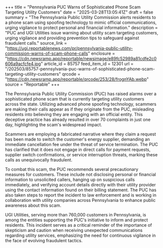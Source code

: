 +++
title = "Pennsylvania PUC Warns of Sophisticated Phone Scam Targeting Utility Customers"
date = "2025-03-28T13:05:41Z"
draft = false
summary = "The Pennsylvania Public Utility Commission alerts residents to a phone scam using spoofing technology to mimic official communications, urging vigilance to protect personal and financial information."
description = "PUC and UGI Utilities issue warning about utility scam targeting customers, urging vigilance and providing prevention tips to safeguard against fraudulent calls."
source_link = "https://ugi.reportablenews.com/pr/pennsylvania-public-utility-commission-warns-of-scam-phone-calls"
enclosure = "https://cdn.newsramp.app/reportable/newsimage/e89fc52989a81cdfe2c0606a9acfcfe4.jpg"
article_id = 85757
feed_item_id = 12301
url = "/202503/85757-pennsylvania-puc-warns-of-sophisticated-phone-scam-targeting-utility-customers"
qrcode = "https://cdn.newsramp.app/reportable/qrcode/253/28/frognYAb.webp"
source = "Reportable"
+++

<p>The Pennsylvania Public Utility Commission (PUC) has raised alarms over a sophisticated phone scam that is currently targeting utility customers across the state. Utilizing advanced phone spoofing technology, scammers are making their calls appear as if they originate from the PUC, misleading residents into believing they are engaging with an official entity. This deceptive practice has already resulted in over 70 complaints in just one day, highlighting the scam's widespread impact.</p><p>Scammers are employing a fabricated narrative where they claim a request has been made to switch the customer's energy supplier, demanding an immediate cancellation fee under the threat of service termination. The PUC has clarified that it does not engage in direct calls for payment requests, supplier switch confirmations, or service interruption threats, marking these calls as unequivocally fraudulent.</p><p>To combat this scam, the PUC recommends several precautionary measures for customers. These include not disclosing personal or financial information to unsolicited callers, hanging up on suspicious calls immediately, and verifying account details directly with their utility provider using the contact information found on their billing statement. The PUC has also taken steps to report the incident to law enforcement and is working in collaboration with utility companies across Pennsylvania to enhance public awareness about this scam.</p><p>UGI Utilities, serving more than 760,000 customers in Pennsylvania, is among the entities supporting the PUC's initiative to inform and protect residents. This incident serves as a critical reminder of the importance of skepticism and caution when receiving unexpected communications regarding utility services, emphasizing the need for continuous vigilance in the face of evolving fraudulent tactics.</p>
